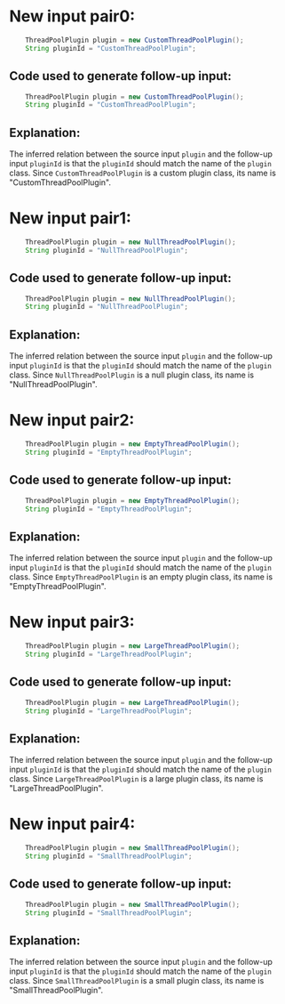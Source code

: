 # New input pair0:
```java
    ThreadPoolPlugin plugin = new CustomThreadPoolPlugin();
    String pluginId = "CustomThreadPoolPlugin";
```
## Code used to generate follow-up input:
```java
    ThreadPoolPlugin plugin = new CustomThreadPoolPlugin();
    String pluginId = "CustomThreadPoolPlugin";
```
## Explanation:
The inferred relation between the source input `plugin` and the follow-up input `pluginId` is that the `pluginId` should match the name of the `plugin` class. Since `CustomThreadPoolPlugin` is a custom plugin class, its name is "CustomThreadPoolPlugin".

# New input pair1:
```java
    ThreadPoolPlugin plugin = new NullThreadPoolPlugin();
    String pluginId = "NullThreadPoolPlugin";
```
## Code used to generate follow-up input:
```java
    ThreadPoolPlugin plugin = new NullThreadPoolPlugin();
    String pluginId = "NullThreadPoolPlugin";
```
## Explanation:
The inferred relation between the source input `plugin` and the follow-up input `pluginId` is that the `pluginId` should match the name of the `plugin` class. Since `NullThreadPoolPlugin` is a null plugin class, its name is "NullThreadPoolPlugin".

# New input pair2:
```java
    ThreadPoolPlugin plugin = new EmptyThreadPoolPlugin();
    String pluginId = "EmptyThreadPoolPlugin";
```
## Code used to generate follow-up input:
```java
    ThreadPoolPlugin plugin = new EmptyThreadPoolPlugin();
    String pluginId = "EmptyThreadPoolPlugin";
```
## Explanation:
The inferred relation between the source input `plugin` and the follow-up input `pluginId` is that the `pluginId` should match the name of the `plugin` class. Since `EmptyThreadPoolPlugin` is an empty plugin class, its name is "EmptyThreadPoolPlugin".

# New input pair3:
```java
    ThreadPoolPlugin plugin = new LargeThreadPoolPlugin();
    String pluginId = "LargeThreadPoolPlugin";
```
## Code used to generate follow-up input:
```java
    ThreadPoolPlugin plugin = new LargeThreadPoolPlugin();
    String pluginId = "LargeThreadPoolPlugin";
```
## Explanation:
The inferred relation between the source input `plugin` and the follow-up input `pluginId` is that the `pluginId` should match the name of the `plugin` class. Since `LargeThreadPoolPlugin` is a large plugin class, its name is "LargeThreadPoolPlugin".

# New input pair4:
```java
    ThreadPoolPlugin plugin = new SmallThreadPoolPlugin();
    String pluginId = "SmallThreadPoolPlugin";
```
## Code used to generate follow-up input:
```java
    ThreadPoolPlugin plugin = new SmallThreadPoolPlugin();
    String pluginId = "SmallThreadPoolPlugin";
```
## Explanation:
The inferred relation between the source input `plugin` and the follow-up input `pluginId` is that the `pluginId` should match the name of the `plugin` class. Since `SmallThreadPoolPlugin` is a small plugin class, its name is "SmallThreadPoolPlugin".
